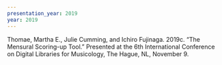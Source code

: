 ```yaml
---
presentation_year: 2019
year: 2019
---
```


Thomae, Martha E., Julie Cumming, and Ichiro Fujinaga. 2019c. “The Mensural Scoring-up Tool.” Presented at the 6th International Conference on Digital Libraries for Musicology, The Hague, NL, November 9.